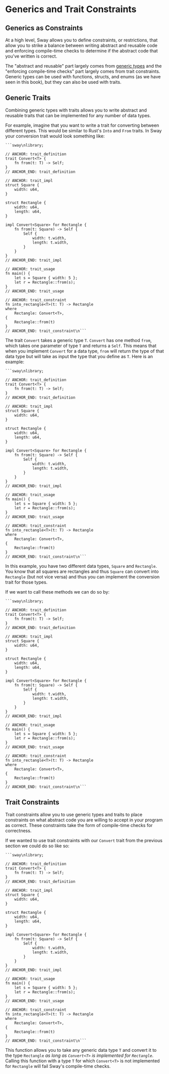 # Generics and Trait Constraints

## Generics as Constraints

At a high level, Sway allows you to define constraints, or restrictions, that
allow you to strike a balance between writing abstract and reusable code and
enforcing compile-time checks to determine if the abstract code that you've
written is correct.

The "abstract and reusable" part largely comes from [generic types](./generic_types.md) and the
"enforcing compile-time checks" part largely comes from trait constraints.
Generic types can be used with functions, structs, and enums (as we have seen in
this book), but they can also be used with traits.

## Generic Traits

Combining generic types with traits allows you to write abstract and reusable
traits that can be implemented for any number of data types.

For example, imagine that you want to write a trait for converting between
different types. This would be similar to Rust's `Into` and `From` traits. In
Sway your conversion trait would look something like:

```sway
```sway\nlibrary;

// ANCHOR: trait_definition
trait Convert<T> {
    fn from(t: T) -> Self;
}
// ANCHOR_END: trait_definition

// ANCHOR: trait_impl
struct Square {
    width: u64,
}

struct Rectangle {
    width: u64,
    length: u64,
}

impl Convert<Square> for Rectangle {
    fn from(t: Square) -> Self {
        Self {
            width: t.width,
            length: t.width,
        }
    }
}
// ANCHOR_END: trait_impl

// ANCHOR: trait_usage
fn main() {
    let s = Square { width: 5 };
    let r = Rectangle::from(s);
}
// ANCHOR_END: trait_usage

// ANCHOR: trait_constraint
fn into_rectangle<T>(t: T) -> Rectangle
where
    Rectangle: Convert<T>,
{
    Rectangle::from(t)
}
// ANCHOR_END: trait_constraint\n```
```

The trait `Convert` takes a generic type `T`. `Convert` has one method
`from`, which takes one parameter of type `T` and returns a `Self`. This means
that when you implement `Convert` for a data type, `from` will return the type
of that data type but will take as input the type that you define as `T`. Here
is an example:

```sway
```sway\nlibrary;

// ANCHOR: trait_definition
trait Convert<T> {
    fn from(t: T) -> Self;
}
// ANCHOR_END: trait_definition

// ANCHOR: trait_impl
struct Square {
    width: u64,
}

struct Rectangle {
    width: u64,
    length: u64,
}

impl Convert<Square> for Rectangle {
    fn from(t: Square) -> Self {
        Self {
            width: t.width,
            length: t.width,
        }
    }
}
// ANCHOR_END: trait_impl

// ANCHOR: trait_usage
fn main() {
    let s = Square { width: 5 };
    let r = Rectangle::from(s);
}
// ANCHOR_END: trait_usage

// ANCHOR: trait_constraint
fn into_rectangle<T>(t: T) -> Rectangle
where
    Rectangle: Convert<T>,
{
    Rectangle::from(t)
}
// ANCHOR_END: trait_constraint\n```
```

In this example, you have two different data types, `Square` and `Rectangle`.
You know that all squares are rectangles and thus `Square` can convert into `Rectangle` (but not vice
versa) and thus you can implement the conversion trait for those types.

If we want to call these methods we can do so by:

```sway
```sway\nlibrary;

// ANCHOR: trait_definition
trait Convert<T> {
    fn from(t: T) -> Self;
}
// ANCHOR_END: trait_definition

// ANCHOR: trait_impl
struct Square {
    width: u64,
}

struct Rectangle {
    width: u64,
    length: u64,
}

impl Convert<Square> for Rectangle {
    fn from(t: Square) -> Self {
        Self {
            width: t.width,
            length: t.width,
        }
    }
}
// ANCHOR_END: trait_impl

// ANCHOR: trait_usage
fn main() {
    let s = Square { width: 5 };
    let r = Rectangle::from(s);
}
// ANCHOR_END: trait_usage

// ANCHOR: trait_constraint
fn into_rectangle<T>(t: T) -> Rectangle
where
    Rectangle: Convert<T>,
{
    Rectangle::from(t)
}
// ANCHOR_END: trait_constraint\n```
```

## Trait Constraints

Trait constraints allow you to use generic types and traits to place constraints
on what abstract code you are willing to accept in your program as correct.
These constraints take the form of compile-time checks for correctness.

If we wanted to use trait constraints with our `Convert` trait from the previous
section we could do so like so:

```sway
```sway\nlibrary;

// ANCHOR: trait_definition
trait Convert<T> {
    fn from(t: T) -> Self;
}
// ANCHOR_END: trait_definition

// ANCHOR: trait_impl
struct Square {
    width: u64,
}

struct Rectangle {
    width: u64,
    length: u64,
}

impl Convert<Square> for Rectangle {
    fn from(t: Square) -> Self {
        Self {
            width: t.width,
            length: t.width,
        }
    }
}
// ANCHOR_END: trait_impl

// ANCHOR: trait_usage
fn main() {
    let s = Square { width: 5 };
    let r = Rectangle::from(s);
}
// ANCHOR_END: trait_usage

// ANCHOR: trait_constraint
fn into_rectangle<T>(t: T) -> Rectangle
where
    Rectangle: Convert<T>,
{
    Rectangle::from(t)
}
// ANCHOR_END: trait_constraint\n```
```

This function allows you to take any generic data type `T` and convert it to the
type `Rectangle` _as long as `Convert<T>` is implemented for `Rectangle`_.
Calling this function with a type `T` for which `Convert<T>` is not implemented
for `Rectangle` will fail Sway's compile-time checks.
